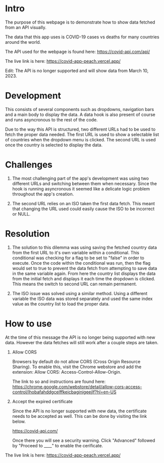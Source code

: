 # Intro

The purpose of this webpage is to demonstrate how to show data fetched from an API visually.

The data that this app uses is COVID-19 cases vs deaths for many countries around the world.

The API used for the webpage is found here: https://covid-api.com/api/

The live link is here: https://covid-app-peach.vercel.app/

Edit: The API is no longer supported and will show data from March 10, 2023.

# Development

This consists of several components such as dropdowns, navigation bars and a main body to display the data. A data hook is also present of course and runs asyncronous to the rest of the code.

Due to the way this API is structured, two different URLs had to be used to fetch the proper data needed. The first URL is used to show a selectable list of countries when the dropdown menu is clicked. The second URL is used once the country is selected to display the data.

# Challenges

1. The most challenging part of the app's development was using two different URLs and switching between them when necessary. Since the hook is running asyncronous it seemed like a delicate logic problem throughout the app's creation.

2. The second URL relies on an ISO taken the first data fetch. This meant that changing the URL used could easily cause the ISO to be incorrect or NULL.

# Resolution

1. The solution to this dilemma was using saving the fetched country data from the first URL to it's own variable within a conditional. This conditional was checking for a flag to be set to "false" in order to execute. Once the code within the conditional was run, then the flag would set to true to prevent the data fetch from attempting to save data in the same variable again. From here the country list displays the data from the initial fetch and displays it each time the dropdown is clicked. This means the switch to second URL can remain permanent.

2. The ISO issue was solved using a similar method. Using a different variable the ISO data was stored separately and used the same index value as the country list to load the proper data.

# How to use

At the time of this message the API is no longer being supported with new data. However the data fetches will still work after a couple steps are taken.

1. Allow CORS

    Browsers by default do not allow CORS (Cross Origin Resource Sharing). To enable this, visit the Chrome webstore and add the extension: Allow CORS: Access-Control-Allow-Origin.

    The link to so and instructions are found here: https://chrome.google.com/webstore/detail/allow-cors-access-control/lhobafahddgcelffkeicbaginigeejlf?hl=en-US

2. Accept the expired certificate

    Since the API is no longer supported with new data, the certificate needs to be accepted as well. This can be done by visiting the link below.

    https://covid-api.com/

    Once there you will see a security warning. Click "Advanced" followed by "Proceed to ____" to enable the cerificate.

The live link is here: https://covid-app-peach.vercel.app/
